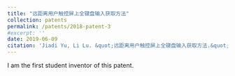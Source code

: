 ```yaml
---
title: "远距离用户触控屏上全键盘输入获取方法"
collection: patents
permalink: /patents/2018-patent-3
#excerpt: ''
date: 2019-06-09
citation: 'Jiadi Yu, Li Lu. &quot;远距离用户触控屏上全键盘输入获取方法.&quot; <i>to appear soon</i>. 2019. P.R.China.'
---
```


I am the first student inventor of this patent.

